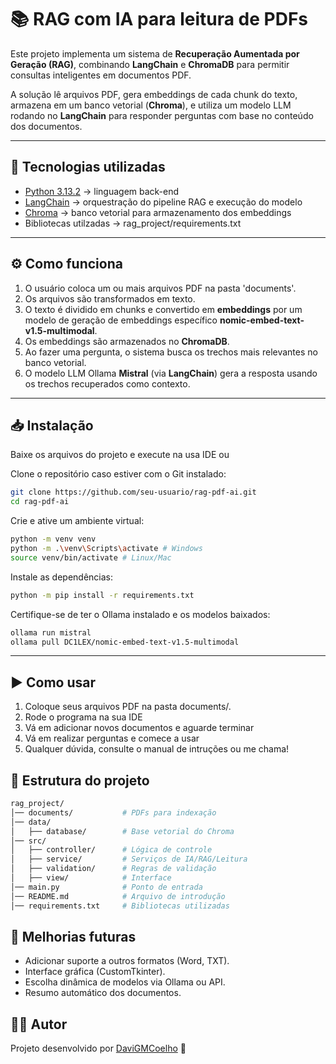 # 📚 RAG com IA para leitura de PDFs

Este projeto implementa um sistema de **Recuperação Aumentada por Geração (RAG)**, combinando **LangChain** e **ChromaDB** para permitir consultas inteligentes em documentos PDF.  

A solução lê arquivos PDF, gera embeddings de cada chunk do texto, armazena em um banco vetorial (**Chroma**), e utiliza um modelo LLM rodando no **LangChain** para responder perguntas com base no conteúdo dos documentos.

---

## 🚀 Tecnologias utilizadas
- [Python 3.13.2](https://www.python.org/) → linguagem back-end
- [LangChain](https://www.langchain.com/) → orquestração do pipeline RAG e execução do modelo 
- [Chroma](https://www.trychroma.com/) → banco vetorial para armazenamento dos embeddings
- Bibliotecas utilzadas → rag_project/requirements.txt

---

## ⚙️ Como funciona
1. O usuário coloca um ou mais arquivos PDF na pasta 'documents'.  
2. Os arquivos são transformados em texto.
3. O texto é dividido em chunks e convertido em **embeddings** por um modelo de geração de embeddings específico **nomic-embed-text-v1.5-multimodal**.  
4. Os embeddings são armazenados no **ChromaDB**.  
5. Ao fazer uma pergunta, o sistema busca os trechos mais relevantes no banco vetorial.  
6. O modelo LLM Ollama **Mistral** (via **LangChain**) gera a resposta usando os trechos recuperados como contexto.  

---

## 📥 Instalação

Baixe os arquivos do projeto e execute na usa IDE ou

Clone o repositório caso estiver com o Git instalado:

```bash
git clone https://github.com/seu-usuario/rag-pdf-ai.git
cd rag-pdf-ai
```

Crie e ative um ambiente virtual:

```bash
python -m venv venv
python -m .\venv\Scripts\activate # Windows
source venv/bin/activate # Linux/Mac
```

Instale as dependências:
```bash
python -m pip install -r requirements.txt
```

Certifique-se de ter o Ollama instalado e os modelos baixados:
```bash
ollama run mistral
ollama pull DC1LEX/nomic-embed-text-v1.5-multimodal
```

---

## ▶️ Como usar

1. Coloque seus arquivos PDF na pasta documents/.
2. Rode o programa na sua IDE
3. Vá em adicionar novos documentos e aguarde terminar
4. Vá em realizar perguntas e comece a usar
5. Qualquer dúvida, consulte o manual de intruções ou me chama!

## 📂 Estrutura do projeto

```bash
rag_project/
│── documents/           # PDFs para indexação
│── data/                
│   ├── database/        # Base vetorial do Chroma
│── src/
│   ├── controller/      # Lógica de controle
│   ├── service/         # Serviços de IA/RAG/Leitura
│   ├── validation/      # Regras de validação
│   ├── view/            # Interface
│── main.py              # Ponto de entrada
│── README.md            # Arquivo de introdução
│── requirements.txt     # Bibliotecas utilizadas
```

## 🔮 Melhorias futuras
- Adicionar suporte a outros formatos (Word, TXT).
- Interface gráfica (CustomTkinter).
- Escolha dinâmica de modelos via Ollama ou API.
- Resumo automático dos documentos.

## 👨‍💻 Autor
Projeto desenvolvido por [DaviGMCoelho](https://www.linkedin.com/in/DaviGMCoelho/) 🚀